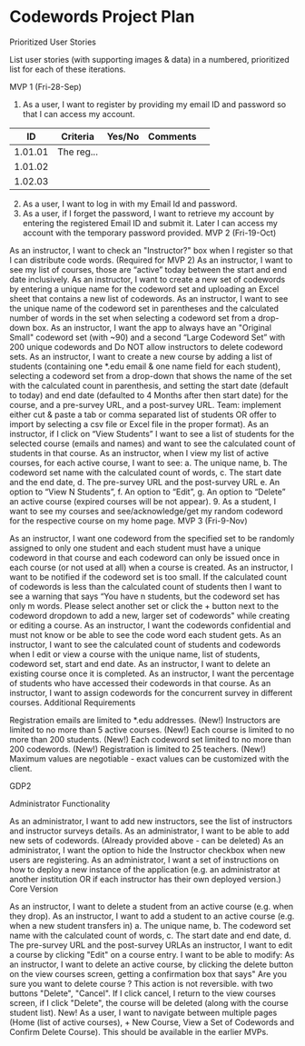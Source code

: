# Codewords Project Plan

Prioritized User Stories

List user stories (with supporting images & data) in a numbered, prioritized list for each of these iterations.

MVP 1 (Fri-28-Sep)

1. As a user,  I want to register by providing my email ID and password so that I can access my account.

| ID      | Criteria   | Yes/No | Comments |   |
|---------|------------|--------|----------|---|
| 1.01.01 | The reg... |        |          |   |
| 1.01.02 |            |        |          |   |
| 1.02.03 |            |        |          |   |


2. As a user, I want to log in with my Email Id and password.
3. As a user, if I forget the password, I want to retrieve my account by entering the registered Email ID and submit it. Later I can access my account with the temporary password provided.
MVP 2 (Fri-19-Oct)

As an instructor, I want to check an "Instructor?" box when I register so that I can distribute code words. (Required for MVP 2)
As an instructor, I want to see my list of courses, those are “active” today between the start and end date inclusively.
As an instructor, I want to create a new set of codewords by entering a unique name for the codeword set and uploading an Excel sheet that contains a new list of codewords.
As an instructor, I want to see the unique name of the codeword set in parentheses and the calculated number of words in the set when selecting a codeword set from a drop-down box.
 As an instructor, I want the app to always have an "Original Small" codeword set (with ~90) and a second “Large Codeword Set” with 200 unique codewords and Do NOT allow instructors to delete codeword sets. 
 As an instructor, I want to create a new course by adding a list of students (containing one *.edu email & one name field for each student), selecting a codeword set from a drop-down that shows the name of the set with the calculated count in parenthesis, and setting the start date (default to today) and end date (defaulted to 4 Months after then start date) for the course, and a pre-survey URL, and a post-survey URL. Team: implement either cut & paste a tab or comma separated list of students OR offer to import by selecting a csv file or Excel file in the proper format). 
 As an instructor, if I click on “View Students” I want to see a list of students for the selected course (emails and names) and want to see the calculated count of students in that course.
 As an instructor, when I view my list of active courses, for each active course, I want to see:
    a. The unique name,
    b. The codeword set name with the calculated count of words,
    c. The start date and the end date,
    d. The pre-survey URL and the post-survey URL
    e. An option to “View N Students”,
    f. An option to “Edit”,
    g. An option to “Delete” an active course (expired courses will be not appear).
  9.  As a student, I want to see my courses and see/acknowledge/get my random codeword for the respective course on my home page.
MVP 3 (Fri-9-Nov)

 As an instructor, I want one codeword from the specified set to be randomly assigned to only one student and each student must have a unique codeword in that course and each codeword can only be issued once in each course (or not used at all) when a course is created.
 As an instructor, I want to be notified if the codeword set is too small. If the calculated count of codewords is less than the calculated count of students then I want to see a warning that says “You have n students, but the codeword set has only m words. Please select another set or click the + button next to the codeword dropdown to add a new, larger set of codewords" while creating or editing a course.
 As an instructor, I want the codewords confidential and must not know or be able to see the code word each student gets.
 As an instructor, I want to see the calculated count of students and codewords when I edit or view a course with the unique name, list of students, codeword set, start and end date.
 As an instructor, I want to delete an existing course once it is completed. 
 As an instructor, I want the percentage of students who have accessed their codewords in that course.
As an instructor, I want to assign codewords for the concurrent survey in different courses.
Additional Requirements

Registration emails are limited to *.edu addresses. (New!)
Instructors are limited to no more than 5 active courses. (New!)
Each course is limited to no more than 200 students. (New!)
Each codeword set limited to no more than 200 codewords. (New!)
Registration is limited to 25 teachers. (New!)
Maximum values are negotiable - exact values can be customized with the client. 

GDP2

Administrator Functionality

As an administrator, I want to add new instructors, see the list of instructors and instructor surveys details. 
As an administrator, I want to be able to add new sets of codewords. (Already provided above - can be deleted)
As an administrator, I want the option to hide the Instructor checkbox when new users are registering.
As an administrator, I want a set of instructions on how to deploy a new instance of the application (e.g. an administrator at another institution OR if each instructor has their own deployed version.)
Core Version

As an instructor, I want to delete a student from an active course (e.g. when they drop). 
As an instructor, I want to add a student to an active course (e.g. when a new student transfers in)
    a. The unique name,
    b. The codeword set name with the calculated count of words,
    c. The start date and end date,
    d. The pre-survey URL and the post-survey URLAs an instructor, I want to edit a course by clicking "Edit" on a course entry. I want to be able to modify:
As an instructor, I want to delete an active course, by clicking the delete button on the view courses screen, getting a confirmation box that says" Are you sure you want to delete course <Unique Name>? This action is not reversible. with two buttons "Delete", "Cancel". If I click cancel, I return to the view courses screen, if I click "Delete", the course will be deleted (along with the course student list). New!
As a user, I want to navigate between multiple pages (Home (list of active courses), + New Course, View a Set of Codewords and Confirm Delete Course). This should be available in the earlier MVPs. 
